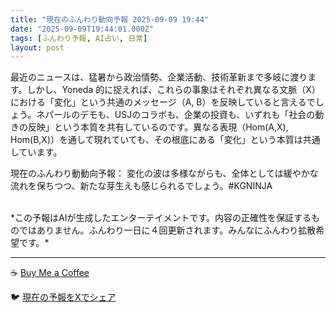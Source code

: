 ```yaml
---
title: "現在のふんわり動向予報 2025-09-09 19:44"
date: "2025-09-09T19:44:01.000Z"
tags: [ふんわり予報, AI占い, 日常]
layout: post
---
```


最近のニュースは、猛暑から政治情勢、企業活動、技術革新まで多岐に渡ります。しかし、Yoneda 的に捉えれば、これらの事象はそれぞれ異なる文脈（X）における「変化」という共通のメッセージ（A, B）を反映していると言えるでしょう。ネパールのデモも、USJのコラボも、企業の投資も、いずれも「社会の動きの反映」という本質を共有しているのです。異なる表現（Hom(A,X), Hom(B,X)）を通して現れていても、その根底にある「変化」という本質は共通しています。


現在のふんわり動動向予報：
変化の波は多様ながらも、全体としては緩やかな流れを保ちつつ、新たな芽生えも感じられるでしょう。#KGNINJA

<br>
*この予報はAIが生成したエンターテイメントです。内容の正確性を保証するものではありません。ふんわり一日に４回更新されます。みんなにふんわり拡散希望です。*

---
☕️ [Buy Me a Coffee](https://www.buymeacoffee.com/kgninja)

🐦 [現在の予報をXでシェア](https://twitter.com/intent/tweet?text=%E7%8F%BE%E5%9C%A8%E3%81%AE%E3%81%B5%E3%82%93%E3%82%8F%E3%82%8A%E4%BA%88%E5%A0%B1%3A%20%E3%80%8C%E6%9C%80%E8%BF%91%E3%81%AE%E3%83%8B%E3%83%A5%E3%83%BC%E3%82%B9%E3%81%AF%E3%80%81%E7%8C%9B%E6%9A%91%E3%81%8B%E3%82%89%E6%94%BF%E6%B2%BB%E6%83%85%E5%8B%A2%E3%80%81%E4%BC%81%E6%A5%AD%E6%B4%BB%E5%8B%95%E3%80%81%E6%8A%80%E8%A1%93%E9%9D%A9%E6%96%B0%E3%81%BE%E3%81%A7%E5%A4%9A%E5%B2%90%E3%81%AB%E6%B8%A1%E3%82%8A%E3%81%BE%E3%81%99%E3%80%82%E3%80%8D%23KGNINJA%20%E7%B6%9A%E3%81%8D%E3%81%AF%E3%83%96%E3%83%AD%E3%82%B0%E3%81%A7%EF%BC%81%F0%9F%91%87&url=https%3A%2F%2Fkg-ninja.github.io%2FFunwariyoso%2F)
